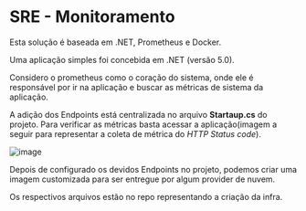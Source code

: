 # SRE - Monitoramento

Esta solução é baseada em .NET, Prometheus e Docker.

Uma aplicação simples foi concebida em .NET (versão 5.0).

Considero o prometheus como o coração do sistema, onde ele é responsável por ir na aplicação e buscar as métricas de sistema da aplicação.

A adição dos Endpoints está centralizada no arquivo **Startaup.cs** do projeto. Para verificar as métricas basta acessar a aplicação(imagem a seguir para representar a coleta de métrica do *HTTP Status code*).

![image](https://user-images.githubusercontent.com/12403699/222585362-1c214d13-7c13-45f8-bfc5-f4aa9d9b6fa8.png)

Depois de configurado os devidos Endpoints no projeto, podemos criar uma imagem customizada para ser entregue por algum provider de nuvem.

Os respectivos arquivos estão no repo representando a criação da infra.
